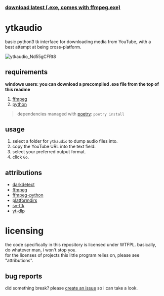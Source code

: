 ### [download latest (.exe, comes with ffmpeg.exe)](https://github.com/jack-avery/ytkaudio/releases/latest/download/ytkaudio.zip)

# ytkaudio
basic python3 tk interface for downloading media from YouTube, with a best attempt at being cross-platform.

![ytkaudio_Nd55gCFRt8](https://github.com/user-attachments/assets/3c6fa14e-c462-4a68-bee3-bf52bfe6e402)

## requirements
**windows users: you can download a precompiled .exe file from the top of this readme**
1. [ffmpeg](https://www.ffmpeg.org/download.html)
2. [python](https://www.python.org/downloads/)<br>
> dependencies managed with [poetry](https://python-poetry.org/): `poetry install`

## usage
1. select a folder for `ytkaudio` to dump audio files into.
2. copy the YouTube URL into the text field.
3. select your preferred output format.
4. click `Go`.

## attributions
* [darkdetect](https://github.com/albertosottile/darkdetect)
* [ffmpeg](https://www.ffmpeg.org/)
* [ffmpeg-python](https://github.com/kkroening/ffmpeg-python)
* [platformdirs](https://github.com/tox-dev/platformdirs)
* [sv-ttk](https://github.com/rdbende/Sun-Valley-ttk-theme)
* [yt-dlp](https://github.com/yt-dlp/yt-dlp)

# licensing
the code specifically in this repository is licensed under WTFPL. basically, do whatever man, i won't stop you.<br>
for the licenses of projects this little program relies on, please see "attributions".

## bug reports
did something break? please [create an issue](https://github.com/jack-avery/ytkaudio/issues) so i can take a look.
